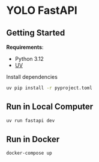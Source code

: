 # YOLO FastAPI

## Getting Started

**Requirements**:

- Python 3.12
- [UV](https://docs.astral.sh/uv/)

Install dependencies

```sh
uv pip install -r pyproject.toml
```

## Run in Local Computer

```sh
uv run fastapi dev
```

## Run in Docker

```sh
docker-compose up
```